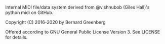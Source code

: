 Internal MIDI file/data system derived from @vishnubob (Giles Hall)'s python midi on GitHub.

Copyright (C) 2016-2020 by Bernard Greenberg

Offered according to GNU General Public License Version 3.
See LICENSE for details.
